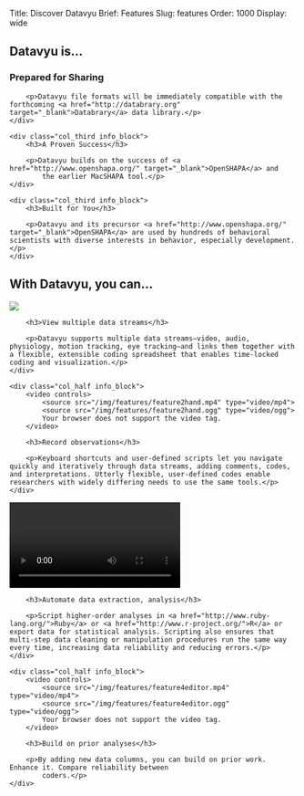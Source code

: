 Title: Discover Datavyu
Brief: Features
Slug: features
Order: 1000
Display: wide

<h2 class="special_head">Datavyu is...</h2>

<section id="info_blocks_1" class="cf info_blocks footless">
	<div class="col_third info_block">
		<h3>Prepared for Sharing</h3>

		<p>Datavyu file formats will be immediately compatible with the forthcoming <a href="http://databrary.org" target="_blank">Databrary</a> data library.</p>
	</div>

	<div class="col_third info_block">
		<h3>A Proven Success</h3>

		<p>Datavyu builds on the success of <a href="http://www.openshapa.org/" target="_blank">OpenSHAPA</a> and
			the earlier MacSHAPA tool.</p>
	</div>

	<div class="col_third info_block">
		<h3>Built for You</h3>

		<p>Datavyu and its precursor <a href="http://www.openshapa.org/" target="_blank">OpenSHAPA</a> are used by hundreds of behavioral scientists with diverse interests in behavior, especially development.</p>
	</div>
</section>

<h2 class="special_head">With Datavyu, you can...</h2>

<section id="info_blocks_2" class="cf info_blocks footless">
	<div class="col_half info_block">
		<img src="/img/features/feature1datastreams.png">

		<h3>View multiple data streams</h3>

		<p>Datavyu supports multiple data streams—video, audio, physiology, motion tracking, eye tracking—and links them together with a flexible, extensible coding spreadsheet that enables time-locked coding and visualization.</p>
	</div>

	<div class="col_half info_block">
		<video controls>
			<source src="/img/features/feature2hand.mp4" type="video/mp4">
			<source src="/img/features/feature2hand.ogg" type="video/ogg">
			Your browser does not support the video tag.
		</video>

		<h3>Record observations</h3>

		<p>Keyboard shortcuts and user-defined scripts let you navigate quickly and iteratively through data streams, adding comments, codes, and interpretations. Utterly flexible, user-defined codes enable researchers with widely differing needs to use the same tools.</p>
	</div>
</section>

<section id="info_blocks_3" class="cf info_blocks footless">
	<div class="col_half info_block">
		<video controls>
			<source src="/img/features/feature3scripts.mp4" type="video/mp4">
			<source src="/img/features/feature3scripts.ogg" type="video/ogg">
			Your browser does not support the video tag.
		</video>

		<h3>Automate data extraction, analysis</h3>

		<p>Script higher-order analyses in <a href="http://www.ruby-lang.org/">Ruby</a> or <a href="http://www.r-project.org/">R</a> or export data for statistical analysis. Scripting also ensures that multi-step data cleaning or manipulation procedures run the same way every time, increasing data reliability and reducing errors.</p>
	</div>

	<div class="col_half info_block">
		<video controls>
			<source src="/img/features/feature4editor.mp4" type="video/mp4">
			<source src="/img/features/feature4editor.ogg" type="video/ogg">
			Your browser does not support the video tag.
		</video>

		<h3>Build on prior analyses</h3>

		<p>By adding new data columns, you can build on prior work. Enhance it. Compare reliability between
			coders.</p>
	</div>
</section>
